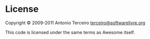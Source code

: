 License
=======

Copyright © 2009-2011 Antonio Terceiro <terceiro@softwarelivre.org>

This code is licensed under the same terms as Awesome itself.
